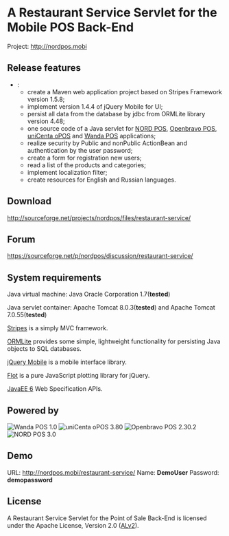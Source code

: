 A Restaurant Service Servlet for the Mobile POS Back-End
========================================================
Project: http://nordpos.mobi

## Release features
* []():
  * create a Maven web application project based on Stripes Framework version 1.5.8;
  * implement version 1.4.4 of jQuery Mobile for UI;
  * persist all data from the database by jdbc from ORMLite library version 4.48;
  * one source code of a Java servlet for [NORD POS](http://github.com/nordpos/nordpos), [Openbravo POS](http://sourceforge.net/projects/openbravopos/), [uniCenta oPOS](http://sourceforge.net/projects/unicentaopos/) and [Wanda POS](https://sourceforge.net/projects/wandaposdapos/) applications;
  * realize security by Public and nonPublic ActionBean and authentication by the user password;
  * create a form for registration new users;
  * read a list of the products and categories;
  * implement localization filter;
  * create resources for English and Russian languages.

## Download
http://sourceforge.net/projects/nordpos/files/restaurant-service/

## Forum
https://sourceforge.net/p/nordpos/discussion/restaurant-service/

## System requirements
Java virtual machine: Java Oracle Corporation 1.7(**tested**)

Java servlet container: Apache Tomcat 8.0.3(**tested**) and Apache Tomcat 7.0.55(**tested**)

[Stripes](http://stripesframework.org) is a simply MVC framework.

[ORMLite](http://ormlite.com/) provides some simple, lightweight functionality for persisting Java objects to SQL databases.

[jQuery Mobile](http://jquerymobile.com/) is a mobile interface library.

[Flot](http://www.flotcharts.org/) is a pure JavaScript plotting library for jQuery.

[JavaEE 6](http://www.oracle.com/technetwork/java/javaee/tech/javaee6technologies-1955512.html) Web Specification APIs.

## Powered by

![Wanda POS 1.0](https://cloud.githubusercontent.com/assets/1005780/4989163/aaede660-699e-11e4-9625-448187553365.png)
![uniCenta oPOS 3.80](https://cloud.githubusercontent.com/assets/1005780/4989164/ab7b1742-699e-11e4-87d3-3e281be33186.png)
![Openbravo POS 2.30.2](https://cloud.githubusercontent.com/assets/1005780/4989165/ab7ce0c2-699e-11e4-99d3-b8e5bf92043f.png)
![NORD POS 3.0](https://cloud.githubusercontent.com/assets/1005780/4989166/ab833fe4-699e-11e4-9f82-861ea964fcf6.png)

## Demo
URL: http://nordpos.mobi/restaurant-service/
Name: **DemoUser** Password: **demopassword**

## License
A Restaurant Service Servlet for the Point of Sale Back-End is licensed under the Apache License, Version 2.0 ([ALv2](http://www.apache.org/licenses/LICENSE-2.0.html)).

